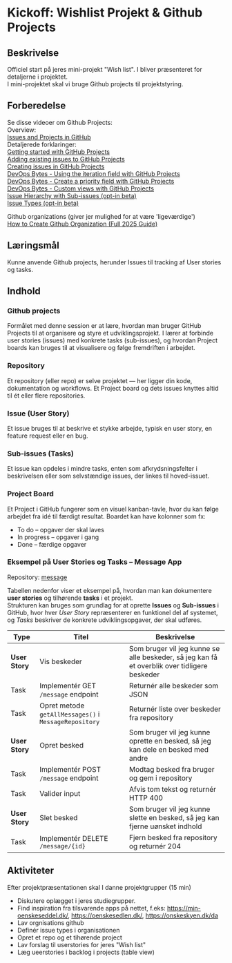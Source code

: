 # Kickoff: Wishlist Projekt & Github Projects

## Beskrivelse
Officiel start på jeres mini-projekt "Wish list".
I bliver præsenteret for detaljerne i projektet.  
I mini-projektet skal vi bruge Github projects til projektstyring. 
## Forberedelse  
Se disse videoer om Github Projects:  
Overview:  
[Issues and Projects in GitHub](https://www.youtube.com/watch?v=fFrq28RY1SQ)  
Detaljerede forklaringer:  
[Getting started with GitHub Projects](https://www.youtube.com/watch?v=lzpcyYIbHqE&list=PLiO7XHcmTsldZR93nkTFmmWbCEVF_8F5H&index=1)  
[Adding existing issues to GitHub Projects](https://www.youtube.com/watch?v=Wym76EjWKZw&list=PLiO7XHcmTsldZR93nkTFmmWbCEVF_8F5H&index=2)  
[Creating issues in GitHub Projects](https://www.youtube.com/watch?v=-xM2MT0Nv8k&list=PLiO7XHcmTsldZR93nkTFmmWbCEVF_8F5H&index=3)  
[DevOps Bytes - Using the iteration field with GitHub Projects](https://www.youtube.com/watch?v=iFrJs8abTWg&list=PLiO7XHcmTsldZR93nkTFmmWbCEVF_8F5H&index=4)  
[DevOps Bytes - Create a priority field with GitHub Projects](https://www.youtube.com/watch?v=ZzXsmsfdJKM&list=PLiO7XHcmTsldZR93nkTFmmWbCEVF_8F5H&index=5)  
[DevOps Bytes - Custom views with GitHub Projects](https://www.youtube.com/watch?v=28Hr5zxsPl8&list=PLiO7XHcmTsldZR93nkTFmmWbCEVF_8F5H&index=6)  
[Issue Hierarchy with Sub-issues (opt-in beta)](https://www.youtube.com/watch?v=F42FN6cZmA4&list=PLiO7XHcmTsldZR93nkTFmmWbCEVF_8F5H&index=8)  
[Issue Types (opt-in beta)](https://www.youtube.com/watch?v=2wVmcuCC1is&list=PLiO7XHcmTsldZR93nkTFmmWbCEVF_8F5H&index=9)  

Github organizations (giver jer mulighed for at være 'ligeværdige')  
[How to Create Github Organization (Full 2025 Guide)](https://www.youtube.com/watch?v=6Byb4wWpPSQ)


## Læringsmål
Kunne anvende Github projects, herunder Issues til tracking af User stories og tasks.

## Indhold

### Github projects
Formålet med denne session er at lære, hvordan man bruger GitHub Projects til at organisere og styre et udviklingsprojekt.
I lærer at forbinde user stories (issues) med konkrete tasks (sub-issues), og hvordan Project boards kan bruges til at visualisere og følge fremdriften i arbejdet.  

### Repository
Et repository (eller repo) er selve projektet — her ligger din kode, dokumentation og workflows.
Et Project board og dets issues knyttes altid til ét eller flere repositories.  
### Issue (User Story)
Et issue bruges til at beskrive et stykke arbejde, typisk en user story, en feature request eller en bug.  
### Sub-issues (Tasks)
Et issue kan opdeles i mindre tasks, enten som afkrydsningsfelter i beskrivelsen eller som selvstændige issues, der linkes til hoved-issuet.  
### Project Board
Et Project i GitHub fungerer som en visuel kanban-tavle, hvor du kan følge arbejdet fra idé til færdigt resultat.
Boardet kan have kolonner som fx:
- To do – opgaver der skal laves
- In progress – opgaver i gang
- Done – færdige opgaver

### Eksempel på User Stories og Tasks – Message App  
Repository: [message](https://github.com/EK-DATA-2SEM-PROGSYSTEK/message)  

Tabellen nedenfor viser et eksempel på, hvordan man kan dokumentere **user stories** og tilhørende **tasks** i et projekt.  
Strukturen kan bruges som grundlag for at oprette **Issues** og **Sub-issues** i GitHub, hvor hver *User Story* repræsenterer en funktionel del af systemet, og *Tasks* beskriver de konkrete udviklingsopgaver, der skal udføres.

| Type | Titel | Beskrivelse |
|------|--------|-------------|
| **User Story** | <span style="white-space: nowrap;">Vis beskeder</span> | Som bruger vil jeg kunne se alle beskeder, så jeg kan få et overblik over tidligere beskeder |
| Task | Implementér GET `/message` endpoint | Returnér alle beskeder som JSON |
| Task | Opret metode `getAllMessages()` i `MessageRepository` | Returnér liste over beskeder fra repository |
| **User Story** | <span style="white-space: nowrap;">Opret besked</span> | Som bruger vil jeg kunne oprette en besked, så jeg kan dele en besked med andre |
| Task | Implementér POST `/message` endpoint | Modtag besked fra bruger og gem i repository |
| Task | Valider input | Afvis tom tekst og returnér HTTP 400 |
| **User Story** | <span style="white-space: nowrap;">Slet besked</span> | Som bruger vil jeg kunne slette en besked, så jeg kan fjerne uønsket indhold |
| Task | Implementér DELETE `/message/{id}` | Fjern besked fra repository og returnér 204 |




## Aktiviteter
Efter projektpræsentationen skal I danne projektgrupper (15 min)
- Diskutere oplægget i jeres studiegrupper.
- Find inspiration fra tilsvarende apps på nettet, f.eks: https://min-oenskeseddel.dk/, https://oenskesedlen.dk/, https://onskeskyen.dk/da
- Lav orgnisations github
- Definér issue types i organisationen
- Opret et repo og et tihørende project
- Lav forslag til userstories for jeres "Wish list"
- Læg ueerstories i backlog i projects (table view)

